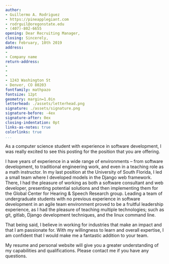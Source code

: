 ```yaml
---
author:
- Guillermo A. Rodriguez
- https://pineapplegiant.com
- rodrguil@oregonstate.edu
- (407)-802-6655
opening: Dear Recruiting Manager,
closing: Sincerely,
date: February, 10th 2019
address:
-  
- Company name
return-address:
- 
- 
- 
- 1243 Washington St
- Denver, CO 80203
fontfamily: mathpazo
fontsize: 12pt
geometry: margin=1.0in
letterhead: ./assets/letterhead.png 
signature: ./assets/signature.png
signature-before: -4ex
signature-after: 0ex
closing-indentation: 0pt
links-as-notes: true
colorlinks: true
...
```


As a computer science student with experience in software development, I was really excited to see this posting for the position that you are offering.

I have years of experience in a wide range of environments – from software development, to traditional engineering work, and  even in a teaching role as a math instructor. In my last position at the University of South Florida, I led a small team where I developed models in the Django web framework. There, I had the pleasure of working as both a software consultant and web developer, presenting potential solutions and then implementing them for the Global Center for Hearing & Speech Research group.
Leading a team of undergraduate students with no previous experience in software development in an agile team environment proved to be a fruitful leadership experience, as I had the pleasure of teaching multiple technologies; such as git, gitlab, Django development techniques, and the linux command line. 

That being said, I believe in working for industries that make an impact and that I am passionate for. With my willingness to learn and overall expertise, I am confident that I would make me a fantastic addition to your team.

My resume and personal website will give you a greater understanding of my capabilities and qualifications. Please contact me if you have any questions.


